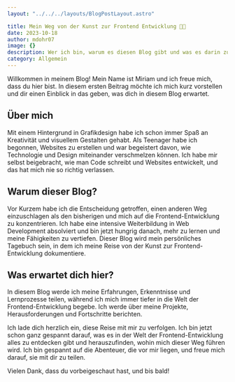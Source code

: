 ```yaml
---
layout: "../../../layouts/BlogPostLayout.astro"

title: Mein Weg von der Kunst zur Frontend Entwicklung 👩‍💻
date: 2023-10-18
author: mdohr07
image: {}
description: Wer ich bin, warum es diesen Blog gibt und was es darin zu erwarten gibt
category: Allgemein
---
```



Willkommen in meinem Blog! Mein Name ist Miriam und ich freue mich, dass du hier bist. In diesem ersten Beitrag möchte ich mich kurz vorstellen und dir einen Einblick in das geben, was dich in diesem Blog erwartet.

## Über mich

Mit einem Hintergrund in Grafikdesign habe ich schon immer Spaß an Kreativität und visuellem Gestalten gehabt. Als Teenager habe ich begonnen, Websites zu erstellen und war begeistert davon, wie Technologie und Design miteinander verschmelzen können. Ich habe mir selbst beigebracht, wie man Code schreibt und Websites entwickelt, und das hat mich nie so richtig verlassen.

## Warum dieser Blog?

Vor Kurzem habe ich die Entscheidung getroffen, einen anderen Weg einzuschlagen als den bisherigen und mich auf die Frontend-Entwicklung zu konzentrieren. Ich habe eine intensive Weiterbildung in Web Development absolviert und bin jetzt hungrig danach, mehr zu lernen und meine Fähigkeiten zu vertiefen. Dieser Blog wird mein persönliches Tagebuch sein, in dem ich meine Reise von der Kunst zur Frontend-Entwicklung dokumentiere.

## Was erwartet dich hier?

In diesem Blog werde ich meine Erfahrungen, Erkenntnisse und Lernprozesse teilen, während ich mich immer tiefer in die Welt der Frontend-Entwicklung begebe. Ich werde über meine Projekte, Herausforderungen und Fortschritte berichten.

Ich lade dich herzlich ein, diese Reise mit mir zu verfolgen. Ich bin jetzt schon ganz gespannt darauf, was es in der  Welt der Frontend-Entwicklung alles zu entdecken gibt und herauszufinden, wohin mich dieser Weg führen wird. Ich bin gespannt auf die Abenteuer, die vor mir liegen, und freue mich darauf, sie mit dir zu teilen.

Vielen Dank, dass du vorbeigeschaut hast, und bis bald!
